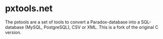 # pxtools.net
The pxtools are a set of tools to convert a Paradox-database into a SQL-database (MySQL, PostgreSQL), CSV or XML. This is a fork of the original C version.
